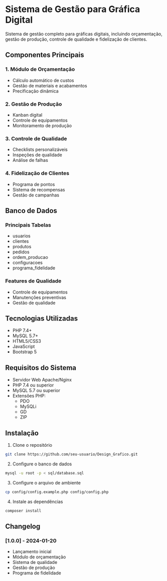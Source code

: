 # Sistema de Gestão para Gráfica Digital

Sistema de gestão completo para gráficas digitais, incluindo orçamentação, gestão de produção, controle de qualidade e fidelização de clientes.
## Componentes Principais

### 1. Módulo de Orçamentação
- Cálculo automático de custos
- Gestão de materiais e acabamentos
- Precificação dinâmica

### 2. Gestão de Produção
- Kanban digital
- Controle de equipamentos
- Monitoramento de produção

### 3. Controle de Qualidade
- Checklists personalizáveis
- Inspeções de qualidade
- Análise de falhas

### 4. Fidelização de Clientes
- Programa de pontos
- Sistema de recompensas
- Gestão de campanhas

## Banco de Dados

### Principais Tabelas
- usuarios
- clientes
- produtos
- pedidos
- ordem_producao
- configuracoes
- programa_fidelidade

### Features de Qualidade
- Controle de equipamentos
- Manutenções preventivas
- Gestão de qualidade

## Tecnologias Utilizadas

- PHP 7.4+
- MySQL 5.7+
- HTML5/CSS3
- JavaScript
- Bootstrap 5

## Requisitos do Sistema

- Servidor Web Apache/Nginx
- PHP 7.4 ou superior
- MySQL 5.7 ou superior
- Extensões PHP:
  - PDO
  - MySQLi
  - GD
  - ZIP

## Instalação

1. Clone o repositório
```bash
git clone https://github.com/seu-usuario/Design_Grafico.git
```

2. Configure o banco de dados
```bash
mysql -u root -p < sql/database.sql
```

3. Configure o arquivo de ambiente
```bash
cp config/config.example.php config/config.php
```

4. Instale as dependências
```bash
composer install
```

## Changelog

### [1.0.0] - 2024-01-20
- Lançamento inicial
- Módulo de orçamentação
- Sistema de qualidade
- Gestão de produção
- Programa de fidelidade